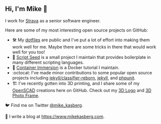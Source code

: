 ## Hi, I'm Mike 👋

I work for [Strava](https://github.com/strava) as a senior software engineer.

Here are some of my most interesting open source projects on GitHub:

- 🛠️ My [dotfiles](https://github.com/mkasberg/dotfiles) are public and I've put
  a lot of effort into making them work well for me. Maybe there are some tricks
  in there that would work well for you too!
- 🌱 [Script Seed](https://github.com/mkasberg/script-seed/) is a small project
  I maintain that provides boilerplate in many different scripting languages.
- 🐳 [Container Immersion](https://github.com/mkasberg/container-immersion) is a
  Docker tutorial I maintain.
- :octocat: I've made minor contributions to some popular open source projects including
  [jekyll/classifier-reborn](https://github.com/jekyll/classifier-reborn/pulls?q=is%3Apr+author%3Amkasberg+is%3Amerged),
  [jekyll](https://github.com/jekyll/jekyll/pulls?q=is%3Apr+author%3Amkasberg+is%3Amerged),
  and [phpunit](https://github.com/sebastianbergmann/phpunit/pulls?q=is%3Apr+author%3Amkasberg+is%3Amerged).
- 🏗️ I've recently gotten into 3D printing, and I share some of my
  [OpenSCAD](https://openscad.org/) creations here on GitHub. Check out my [3D
  Logo](https://github.com/mkasberg/3d-logo) and [3D Photo
  Frame](https://github.com/mkasberg/3d-photo-frame).

🐦 Find me on Twitter [@mike_kasberg](https://twitter.com/mike_kasberg).

📝 I write a blog at <https://www.mikekasberg.com>.

